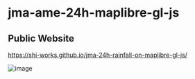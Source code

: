 # jma-ame-24h-maplibre-gl-js
## Public Website
https://shi-works.github.io/jma-24h-rainfall-on-maplibre-gl-js/

![image](https://github.com/shi-works/jma-ame-24h-maplibre-gl-js/assets/71203808/26851125-37bf-4818-8281-d1e586f91d70)
